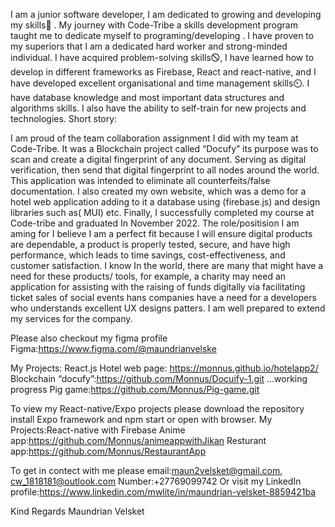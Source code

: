 I am a junior software developer, I am dedicated to growing and developing my skills🌱 .
My journey with Code-Tribe a skills development program taught me to dedicate myself to programing/developing . I have proven to my superiors that I
am a dedicated hard worker and strong-minded individual. I have acquired problem-solving
skills🛇, I have learned how to develop in different frameworks as Firebase, React and
react-native, and I have developed excellent organisational and time management skills⏲. I
have database knowledge and most important data structures and algorithms skills. I also
have the ability to self-train for new projects and technologies.
Short story:

I am proud of the team collaboration assignment I did with my team at Code-Tribe. It was a
Blockchain project called “Docufy” its purpose was to scan and create a digital fingerprint of
any document. Serving as digital verification, then send that digital fingerprint to all nodes
around the world. This application was intended to eliminate all counterfeits/false
documentation. I also created my own website, which was a demo for a hotel web
application adding to it a database using (firebase.js) and design libraries such as( MUI) etc.
Finally, I successfully completed my course at Code-tribe and graduated In November 2022.
The role/positision I am aming for I believe I am a perfect fit because I will ensure digital products
are dependable, a product is properly tested, secure, and have high performance, which
leads to time savings, cost-effectiveness, and customer satisfaction.
I know In the world, there are many that might have a need for these products/ tools, for
example, a charity may need an application for assisting with the raising of funds digitally via
facilitating ticket sales of social events hans companies have a need for a developers who
understands excellent UX designs patters. I am well prepared to extend my services for the
company.

Please also checkout my figma profile
Figma:https://www.figma.com/@maundrianvelske

My Projects: React.js
Hotel web page: https://monnus.github.io/hotelapp2/
Blockchain “docufy”:https://github.com/Monnus/Docuify-1.git …working progress
Pig game:https://github.com/Monnus/Pig-game.git

To view my React-native/Expo projects please download the repository install Expo framework and npm start or open with browser.
My Projects:React-native with Firebase
Anime app:https://github.com/Monnus/animeappwithJikan
Resturant app:https://github.com/Monnus/RestaurantApp

To get in contect with me please
email:maun2velsket@gmail.com, cw_1818181@outlook.com
Number:+27769099742
Or visit my LinkedIn profile:https://www.linkedin.com/mwlite/in/maundrian-velsket-8859421ba

Kind Regards
Maundrian Velsket
